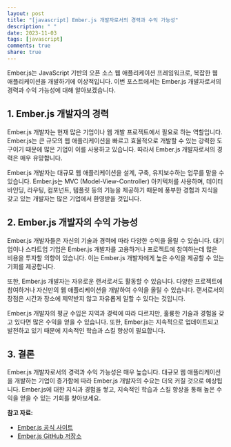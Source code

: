 ```yaml
---
layout: post
title: "[javascript] Ember.js 개발자로서의 경력과 수익 가능성"
description: " "
date: 2023-11-03
tags: [javascript]
comments: true
share: true
---
```


Ember.js는 JavaScript 기반의 오픈 소스 웹 애플리케이션 프레임워크로, 복잡한 웹 애플리케이션을 개발하기에 이상적입니다. 이번 포스트에서는 Ember.js 개발자로서의 경력과 수익 가능성에 대해 알아보겠습니다.

## 1. Ember.js 개발자의 경력

Ember.js 개발자는 현재 많은 기업이나 웹 개발 프로젝트에서 필요로 하는 역할입니다. Ember.js는 큰 규모의 웹 애플리케이션을 빠르고 효율적으로 개발할 수 있는 강력한 도구이기 때문에 많은 기업이 이를 사용하고 있습니다. 따라서 Ember.js 개발자로서의 경력은 매우 유망합니다.

Ember.js 개발자는 대규모 웹 애플리케이션을 설계, 구축, 유지보수하는 업무를 맡을 수 있습니다. Ember.js는 MVC (Model-View-Controller) 아키텍처를 사용하며, 데이터 바인딩, 라우팅, 컴포넌트, 템플릿 등의 기능을 제공하기 때문에 풍부한 경험과 지식을 갖고 있는 개발자는 많은 기업에서 환영받을 것입니다.

## 2. Ember.js 개발자의 수익 가능성

Ember.js 개발자들은 자신의 기술과 경력에 따라 다양한 수익을 올릴 수 있습니다. 대기업이나 스타트업 기업은 Ember.js 개발자를 고용하거나 프로젝트에 참여하는데 많은 비용을 투자할 의향이 있습니다. 이는 Ember.js 개발자에게 높은 수익을 제공할 수 있는 기회를 제공합니다.

또한, Ember.js 개발자는 자유로운 랜서로서도 활동할 수 있습니다. 다양한 프로젝트에 참여하거나 자신만의 웹 애플리케이션을 개발하여 수익을 올릴 수 있습니다. 랜서로서의 장점은 시간과 장소에 제약받지 않고 자유롭게 일할 수 있다는 것입니다.

Ember.js 개발자의 평균 수입은 지역과 경력에 따라 다르지만, 훌륭한 기술과 경험을 갖고 있다면 많은 수익을 얻을 수 있습니다. 또한, Ember.js는 지속적으로 업데이트되고 발전하고 있기 때문에 지속적인 학습과 스킬 향상이 필요합니다.

## 3. 결론

Ember.js 개발자로서의 경력과 수익 가능성은 매우 높습니다. 대규모 웹 애플리케이션을 개발하는 기업이 증가함에 따라 Ember.js 개발자의 수요는 더욱 커질 것으로 예상됩니다. Ember.js에 대한 지식과 경험을 쌓고, 지속적인 학습과 스킬 향상을 통해 높은 수익을 얻을 수 있는 기회를 찾아보세요.

**참고 자료:**

- [Ember.js 공식 사이트](https://emberjs.com/)
- [Ember.js GitHub 저장소](https://github.com/emberjs/ember.js)